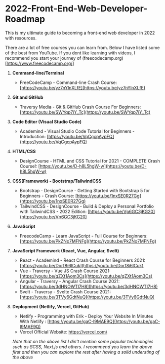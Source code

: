 # 2022-Front-End-Web-Developer-Roadmap

This is my ultimate guide to becoming a front-end web developer in 2022 with resources.

There are a lot of free courses you can learn from. Below I have listed some of the best from YouTube. If you dont like learning with videos, I recommend you start your journey of (freecodecamp.org)[https://www.freecodecamp.org/]

1. **Command-line/Terminal**
   - FreeCodeCamp - Command-line Crash Course: [https://youtu.be/yz7nYlnXLfE](https://youtu.be/yz7nYlnXLfE)
1. **Git and GitHub**
   - Traversy Media - Git & GitHub Crash Course For Beginners: [https://youtu.be/SWYqp7iY_Tc](https://youtu.be/SWYqp7iY_Tc)
1. **Code Editor (Visual Studio Code)**
   - Academind - Visual Studio Code Tutorial for Beginners - Introduction: [https://youtu.be/VqCgcpAypFQ](https://youtu.be/VqCgcpAypFQ)
1. **HTML/CSS**
   - DesignCourse - HTML and CSS Tutorial for 2021 - COMPLETE Crash Course!: [https://youtu.be/D-h8L5hgW-w](https://youtu.be/D-h8L5hgW-w)
1. **CSS(Framework) - Bootstrap/TailwindCSS**
   - Bootstrap - DesignCourse - Getting Started with Bootstrap 5 for Beginners - Crash Course: [https://youtu.be/1nxSE0R27Gg](https://youtu.be/1nxSE0R27Gg)
   - TailwindCSS - DesignCourse - Build & Deploy a Personal Portfolio with TailwindCSS - 2022 Edition: [https://youtu.be/Vp6GC3jKG20](https://youtu.be/Vp6GC3jKG20)
1. **JavaScript**
   - FreecodeCamp - Learn JavaScript - Full Course for Beginners: [https://youtu.be/PkZNo7MFNFg](https://youtu.be/PkZNo7MFNFg)
1. **JavaScript Framework (React, Vue, Angular, Svelt)**
   - React - Academind - React Crash Course for Beginners 2021: [https://youtu.be/Dorf8i6lCuk](https://youtu.be/Dorf8i6lCuk)
   - Vue - Traversy - Vue JS Crash Course 2021: [https://youtu.be/qZXt1Aom3Cs](https://youtu.be/qZXt1Aom3Cs)
   - Angular - Traversy - Angular Crash Course 2021: [https://youtu.be/3dHNOWTI7H8](https://youtu.be/3dHNOWTI7H8)
   - Svelt - Traversy - Svelte Crash Course 2021: [https://youtu.be/3TVy6GdtNuQ](https://youtu.be/3TVy6GdtNuQ)
1. **Deployment (Netlify, Vercel, GitHub)**

   - Netlify - Programming with Erik - Deploy Your Website In Minutes With Netlify
     : [https://youtu.be/gaC-l9MAE9Q](https://youtu.be/gaC-l9MAE9Q)
   - Vercel Official Website: https://vercel.com/

   _Note that on the above list I din't mention some popular technologies such as SCSS, Next.js and others. I recommend you learn the above first and then you can explore the rest after having a solid understing of the above_
